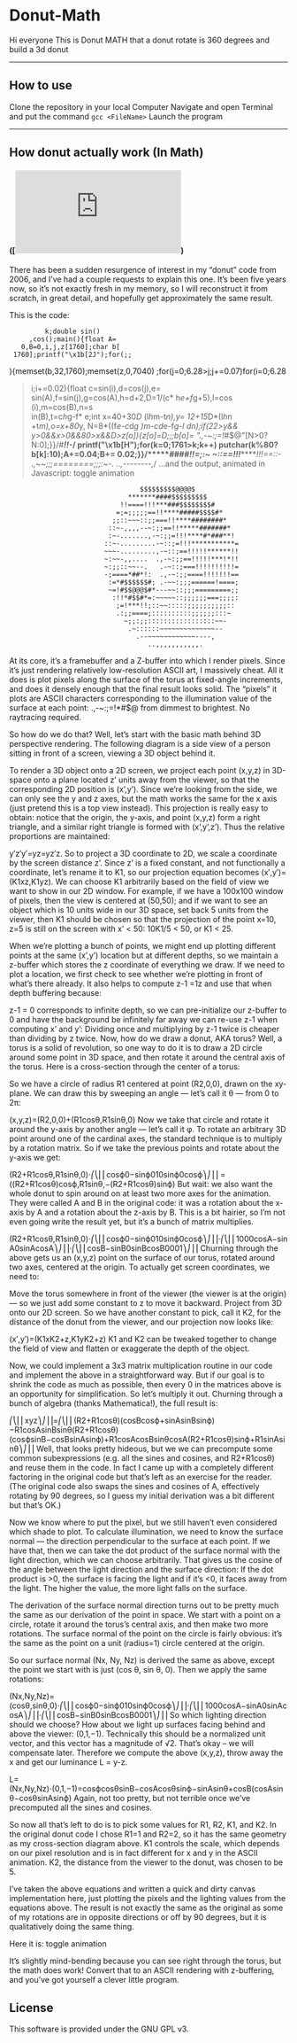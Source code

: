 # Donut-Math

Hi everyone This is Donut MATH that a donut rotate is 360 degrees and build a 3d donut 

---------------
## How to use

Clone the repository in your local Computer 
Navigate and open Terminal and put the command ```gcc <FileName>```
Launch the program

------------------

## How donut actually work (In Math)
#### ([![The following article is from a This Website ](https://www.a1k0n.net/2011/07/20/donut-math.html))

There has been a sudden resurgence of interest in my “donut” code from 2006, and I’ve had a couple requests to explain this one. It’s been five years now, so it’s not exactly fresh in my memory, so I will reconstruct it from scratch, in great detail, and hopefully get approximately the same result.

This is the code:

             k;double sin()
         ,cos();main(){float A=
       0,B=0,i,j,z[1760];char b[
     1760];printf("\x1b[2J");for(;;
  ){memset(b,32,1760);memset(z,0,7040)
  ;for(j=0;6.28>j;j+=0.07)for(i=0;6.28
 >i;i+=0.02){float c=sin(i),d=cos(j),e=
 sin(A),f=sin(j),g=cos(A),h=d+2,D=1/(c*
 h*e+f*g+5),l=cos      (i),m=cos(B),n=s\
in(B),t=c*h*g-f*        e;int x=40+30*D*
(l*h*m-t*n),y=            12+15*D*(l*h*n
+t*m),o=x+80*y,          N=8*((f*e-c*d*g
 )*m-c*d*e-f*g-l        *d*n);if(22>y&&
 y>0&&x>0&&80>x&&D>z[o]){z[o]=D;;;b[o]=
 ".,-~:;=!*#$@"[N>0?N:0];}}/*#****!!-*/
  printf("\x1b[H");for(k=0;1761>k;k++)
   putchar(k%80?b[k]:10);A+=0.04;B+=
     0.02;}}/*****####*******!!=;:~
       ~::==!!!**********!!!==::-
         .,~~;;;========;;;:~-.
             ..,--------,*/
…and the output, animated in Javascript: toggle animation

                                                                               
                                     $$$$$$$$$@@@@$                            
                                  *******####$$$$$$$$$                         
                                !!====!!!***###$$$$$$$$#                       
                               =;=;;;;;==!!****#####$$$$#*                     
                              ;;::~~~::;;===!!****########*                    
                             ::~-,,,,--~:;;==!!*****#######*                   
                             :~-.......,-~:;;=!!!****#*###**!                  
                            ::~-.........-~::;=!!!***********=                 
                            ~~~-.........,-~::;==!!!!!******!!                 
                            ~:~~-,,....  .,-~:;;==!!!!!***!*!!                 
                            ~:;;::~~--.   .-~::;===!!!!!!!!!!=                 
                            -;====*##*!:  .,-~:;;====!!!!!!!==                 
                             :=*#$$$$$$#; .-~~:;;;======!====;                 
                             ~=!#$$@@@$#*---~~::;;;=========;;                 
                              :!!*#$$#*=:~~~~~::;;;;;;===;;;;:                 
                               ;=!***!!;::~~:::::;;;;;;;;;;::                  
                               .:;;====;::::::::::;;;;;;:::~                   
                                 ~;;:;;:::::::::::::::::~~-                    
                                  .~::::::~~~~~~~~~~~~~~--                     
                                    .--~~~~~~~~~~~~----,                       
                                       ..,,,,,,,,,,,.                          
At its core, it’s a framebuffer and a Z-buffer into which I render pixels. Since it’s just rendering relatively low-resolution ASCII art, I massively cheat. All it does is plot pixels along the surface of the torus at fixed-angle increments, and does it densely enough that the final result looks solid. The “pixels” it plots are ASCII characters corresponding to the illumination value of the surface at each point: .,-~:;=!*#$@ from dimmest to brightest. No raytracing required.

So how do we do that? Well, let’s start with the basic math behind 3D perspective rendering. The following diagram is a side view of a person sitting in front of a screen, viewing a 3D object behind it.


To render a 3D object onto a 2D screen, we project each point (x,y,z) in 3D-space onto a plane located z’ units away from the viewer, so that the corresponding 2D position is (x’,y’). Since we’re looking from the side, we can only see the y and z axes, but the math works the same for the x axis (just pretend this is a top view instead). This projection is really easy to obtain: notice that the origin, the y-axis, and point (x,y,z) form a right triangle, and a similar right triangle is formed with (x’,y’,z’). Thus the relative proportions are maintained:

y′z′y′=yz=yz′z.
So to project a 3D coordinate to 2D, we scale a coordinate by the screen distance z’. Since z’ is a fixed constant, and not functionally a coordinate, let’s rename it to K1, so our projection equation becomes (x′,y′)=(K1xz,K1yz). We can choose K1 arbitrarily based on the field of view we want to show in our 2D window. For example, if we have a 100x100 window of pixels, then the view is centered at (50,50); and if we want to see an object which is 10 units wide in our 3D space, set back 5 units from the viewer, then K1 should be chosen so that the projection of the point x=10, z=5 is still on the screen with x’ < 50: 10K1/5 < 50, or K1 < 25.

When we’re plotting a bunch of points, we might end up plotting different points at the same (x’,y’) location but at different depths, so we maintain a z-buffer which stores the z coordinate of everything we draw. If we need to plot a location, we first check to see whether we’re plotting in front of what’s there already. It also helps to compute z-1 =1z and use that when depth buffering because:

z-1 = 0 corresponds to infinite depth, so we can pre-initialize our z-buffer to 0 and have the background be infinitely far away
we can re-use z-1 when computing x’ and y’: Dividing once and multiplying by z-1 twice is cheaper than dividing by z twice.
Now, how do we draw a donut, AKA torus? Well, a torus is a solid of revolution, so one way to do it is to draw a 2D circle around some point in 3D space, and then rotate it around the central axis of the torus. Here is a cross-section through the center of a torus:


So we have a circle of radius R1 centered at point (R2,0,0), drawn on the xy-plane. We can draw this by sweeping an angle — let’s call it θ — from 0 to 2π:

(x,y,z)=(R2,0,0)+(R1cosθ,R1sinθ,0)
Now we take that circle and rotate it around the y-axis by another angle — let’s call it φ. To rotate an arbitrary 3D point around one of the cardinal axes, the standard technique is to multiply by a rotation matrix. So if we take the previous points and rotate about the y-axis we get:

(R2+R1cosθ,R1sinθ,0)⋅⎛⎝⎜⎜cosϕ0−sinϕ010sinϕ0cosϕ⎞⎠⎟⎟
=((R2+R1cosθ)cosϕ,R1sinθ,−(R2+R1cosθ)sinϕ)
But wait: we also want the whole donut to spin around on at least two more axes for the animation. They were called A and B in the original code: it was a rotation about the x-axis by A and a rotation about the z-axis by B. This is a bit hairier, so I’m not even going write the result yet, but it’s a bunch of matrix multiplies.

(R2+R1cosθ,R1sinθ,0)⋅⎛⎝⎜⎜cosϕ0−sinϕ010sinϕ0cosϕ⎞⎠⎟⎟⋅⎛⎝⎜⎜1000cosA−sinA0sinAcosA⎞⎠⎟⎟⋅⎛⎝⎜⎜cosB−sinB0sinBcosB0001⎞⎠⎟⎟
Churning through the above gets us an (x,y,z) point on the surface of our torus, rotated around two axes, centered at the origin. To actually get screen coordinates, we need to:

Move the torus somewhere in front of the viewer (the viewer is at the origin) — so we just add some constant to z to move it backward.
Project from 3D onto our 2D screen.
So we have another constant to pick, call it K2, for the distance of the donut from the viewer, and our projection now looks like:

(x′,y′)=(K1xK2+z,K1yK2+z)
K1 and K2 can be tweaked together to change the field of view and flatten or exaggerate the depth of the object.

Now, we could implement a 3x3 matrix multiplication routine in our code and implement the above in a straightforward way. But if our goal is to shrink the code as much as possible, then every 0 in the matrices above is an opportunity for simplification. So let’s multiply it out. Churning through a bunch of algebra (thanks Mathematica!), the full result is:

⎛⎝⎜⎜xyz⎞⎠⎟⎟=⎛⎝⎜⎜(R2+R1cosθ)(cosBcosϕ+sinAsinBsinϕ)−R1cosAsinBsinθ(R2+R1cosθ)(cosϕsinB−cosBsinAsinϕ)+R1cosAcosBsinθcosA(R2+R1cosθ)sinϕ+R1sinAsinθ⎞⎠⎟⎟
Well, that looks pretty hideous, but we we can precompute some common subexpressions (e.g. all the sines and cosines, and R2+R1cosθ) and reuse them in the code. In fact I came up with a completely different factoring in the original code but that’s left as an exercise for the reader. (The original code also swaps the sines and cosines of A, effectively rotating by 90 degrees, so I guess my initial derivation was a bit different but that’s OK.)

Now we know where to put the pixel, but we still haven’t even considered which shade to plot. To calculate illumination, we need to know the surface normal — the direction perpendicular to the surface at each point. If we have that, then we can take the dot product of the surface normal with the light direction, which we can choose arbitrarily. That gives us the cosine of the angle between the light direction and the surface direction: If the dot product is >0, the surface is facing the light and if it’s <0, it faces away from the light. The higher the value, the more light falls on the surface.

The derivation of the surface normal direction turns out to be pretty much the same as our derivation of the point in space. We start with a point on a circle, rotate it around the torus’s central axis, and then make two more rotations. The surface normal of the point on the circle is fairly obvious: it’s the same as the point on a unit (radius=1) circle centered at the origin.

So our surface normal (Nx, Ny, Nz) is derived the same as above, except the point we start with is just (cos θ, sin θ, 0). Then we apply the same rotations:

(Nx,Ny,Nz)=(cosθ,sinθ,0)⋅⎛⎝⎜⎜cosϕ0−sinϕ010sinϕ0cosϕ⎞⎠⎟⎟⋅⎛⎝⎜⎜1000cosA−sinA0sinAcosA⎞⎠⎟⎟⋅⎛⎝⎜⎜cosB−sinB0sinBcosB0001⎞⎠⎟⎟
So which lighting direction should we choose? How about we light up surfaces facing behind and above the viewer: (0,1,−1). Technically this should be a normalized unit vector, and this vector has a magnitude of √2. That’s okay – we will compensate later. Therefore we compute the above (x,y,z), throw away the x and get our luminance L = y-z.

L=(Nx,Ny,Nz)⋅(0,1,−1)=cosϕcosθsinB−cosAcosθsinϕ−sinAsinθ+cosB(cosAsinθ−cosθsinAsinϕ)
Again, not too pretty, but not terrible once we’ve precomputed all the sines and cosines.

So now all that’s left to do is to pick some values for R1, R2, K1, and K2. In the original donut code I chose R1=1 and R2=2, so it has the same geometry as my cross-section diagram above. K1 controls the scale, which depends on our pixel resolution and is in fact different for x and y in the ASCII animation. K2, the distance from the viewer to the donut, was chosen to be 5.

I’ve taken the above equations and written a quick and dirty canvas implementation here, just plotting the pixels and the lighting values from the equations above. The result is not exactly the same as the original as some of my rotations are in opposite directions or off by 90 degrees, but it is qualitatively doing the same thing.

Here it is: toggle animation

It’s slightly mind-bending because you can see right through the torus, but the math does work! Convert that to an ASCII rendering with z-buffering, and you’ve got yourself a clever little program.




## License
This software is provided under the GNU GPL v3.
